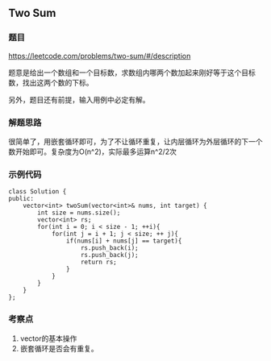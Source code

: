 ## Two Sum

### 题目

https://leetcode.com/problems/two-sum/#/description

题意是给出一个数组和一个目标数，求数组内哪两个数加起来刚好等于这个目标数，找出这两个数的下标。

另外，题目还有前提，输入用例中必定有解。

### 解题思路

很简单了，用嵌套循环即可，为了不让循环重复，让内层循环为外层循环的下一个数开始即可。复杂度为O(n^2)，实际最多运算n^2/2次

### 示例代码

```
class Solution {
public:
    vector<int> twoSum(vector<int>& nums, int target) {
        int size = nums.size();
        vector<int> rs;
        for(int i = 0; i < size - 1; ++i){
            for(int j = i + 1; j < size; ++ j){
                if(nums[i] + nums[j] == target){
                    rs.push_back(i);
                    rs.push_back(j);
                    return rs;
                }
            }
        }
    }
};
```

### 考察点

1. vector的基本操作 
2. 嵌套循环是否会有重复。